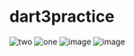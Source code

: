 # dart3practice
![two](https://github.com/AradhyaNepal/dart3practice/assets/66102711/4689f1ff-4507-49aa-b097-9cbb6dbc63ab)
![one](https://github.com/AradhyaNepal/dart3practice/assets/66102711/4f73f6dc-0412-441f-b860-efa7287e5336)
![image](https://github.com/AradhyaNepal/dart3practice/assets/66102711/5679d8e9-e661-40f7-9cf6-04600279b3d2)
![image](https://github.com/AradhyaNepal/dart3practice/assets/66102711/8f782aa5-ad02-41ef-818d-2b16ebe11c9d)
